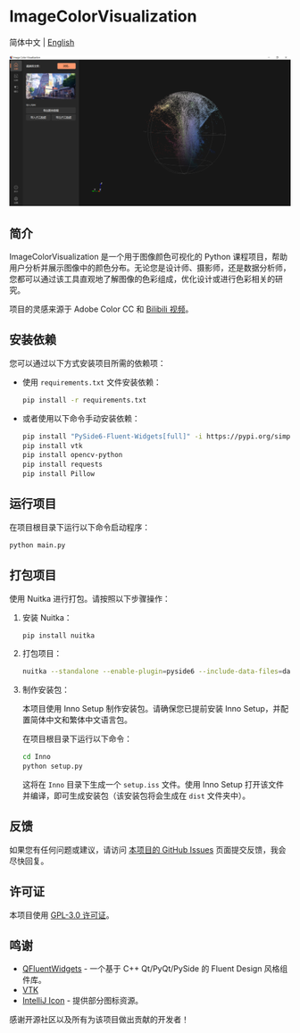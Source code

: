 # ImageColorVisualization

简体中文 | [English](docs/README_EN.md)

![Interface](https://raw.githubusercontent.com/MidnightCrowing/ImageColorVisualization/main/docs/source/Interface.png)

## 简介

ImageColorVisualization 是一个用于图像颜色可视化的 Python
课程项目，帮助用户分析并展示图像中的颜色分布。无论您是设计师、摄影师，还是数据分析师，您都可以通过该工具直观地了解图像的色彩组成，优化设计或进行色彩相关的研究。

项目的灵感来源于 Adobe Color CC 和 [Bilibili 视频](https://www.bilibili.com/video/BV19T421671a)。

## 安装依赖

您可以通过以下方式安装项目所需的依赖项：

- 使用 `requirements.txt` 文件安装依赖：

    ```bash
    pip install -r requirements.txt
    ```

- 或者使用以下命令手动安装依赖：

    ```bash
    pip install "PySide6-Fluent-Widgets[full]" -i https://pypi.org/simple/
    pip install vtk
    pip install opencv-python
    pip install requests
    pip install Pillow
    ```

## 运行项目

在项目根目录下运行以下命令启动程序：

```bash
python main.py
```

## 打包项目

使用 Nuitka 进行打包。请按照以下步骤操作：

1. 安装 Nuitka：

    ```bash
    pip install nuitka
    ```

2. 打包项目：

    ```bash
    nuitka --standalone --enable-plugin=pyside6 --include-data-files=data/*=data/ --windows-console-mode=disable --output-dir=dist --windows-icon-from-ico=./resource/image/ImageColorVisualization.ico ./main.py
    ```

3. 制作安装包：

   本项目使用 Inno Setup 制作安装包。请确保您已提前安装 Inno Setup，并配置简体中文和繁体中文语言包。

   在项目根目录下运行以下命令：

   ```bash
   cd Inno
   python setup.py
   ```

   这将在 `Inno` 目录下生成一个 `setup.iss` 文件。使用 Inno Setup 打开该文件并编译，即可生成安装包（该安装包将会生成在
   `dist` 文件夹中）。

## 反馈

如果您有任何问题或建议，请访问 [本项目的 GitHub Issues](https://github.com/MidnightCrowing/ImageColorVisualization/issues)
页面提交反馈，我会尽快回复。

## 许可证

本项目使用 [GPL-3.0 许可证](https://www.gnu.org/licenses/gpl-3.0.html)。

## 鸣谢

- [QFluentWidgets](https://qfluentwidgets.com/zh/pages/about) - 一个基于 C++ Qt/PyQt/PySide 的 Fluent Design 风格组件库。
- [VTK](https://vtk.org/)
- [IntelliJ Icon](https://intellij-icons.jetbrains.design/) - 提供部分图标资源。

感谢开源社区以及所有为该项目做出贡献的开发者！
